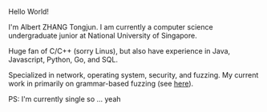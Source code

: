 Hello World!

I'm Albert ZHANG Tongjun. I am currently a computer science undergraduate junior at National University of Singapore. 

Huge fan of C/C++ (sorry Linus), but also have experience in Java, Javascript, Python, Go, and SQL.

Specialized in network, operating system, security, and fuzzing. My current work in primarily on grammar-based fuzzing (see [here](https://github.com/albertZhangTJ/sqlancer/blob/DSQLancer/src/dsqlancer/docs/Documentation.md)).


PS: I'm currently single so ... yeah

<!---
albertZhangTJ/albertZhangTJ is a ✨ special ✨ repository because its `README.md` (this file) appears on your GitHub profile.
You can click the Preview link to take a look at your changes.
--->
